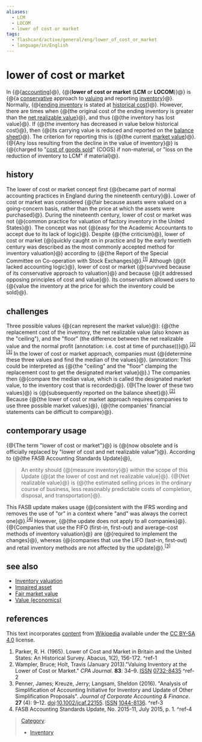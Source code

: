 ```yaml
---
aliases:
  - LCM
  - LOCOM
  - lower of cost or market
tags:
  - flashcard/active/general/eng/lower_of_cost_or_market
  - language/in/English
---
```


# lower of cost or market

In {@{[accounting](accounting.md)}@}, {@{__lower of cost or market__ \(__LCM__ or __LOCOM__\)}@} is {@{a [conservative](convention%20of%20conservatism.md) approach to [valuing](valuation%20(finance).md) and reporting [inventory](inventory.md)}@}. Normally, {@{[ending inventory](ending%20inventory.md) is stated at [historical cost](historical%20cost.md)}@}. However, there are times when {@{the original cost of the ending inventory is greater than the [net realizable value](net%20realizable%20value.md)}@}, and thus {@{the inventory has lost value}@}. If {@{the inventory has decreased in value below historical cost}@}, then {@{its carrying value is reduced and reported on the [balance sheet](balance%20sheet.md)}@}. The criterion for reporting this is {@{the current [market value](market%20value.md)}@}. {@{Any loss resulting from the decline in the value of inventory}@} is {@{charged to "[cost of goods sold](cost%20of%20goods%20sold.md)" \(COGS\) if non-material, or "loss on the reduction of inventory to LCM" if material}@}. <!--SR:!2025-02-01,16,292!2025-02-02,17,305!2025-01-30,14,292!2025-02-02,17,305!2025-02-02,17,305!2025-02-01,16,292!2025-02-02,17,305!2025-01-30,14,292!2025-01-31,15,292!2025-02-01,16,292!2025-03-01,33,285-->

## history

The lower of cost or market concept first {@{became part of normal accounting practices in England during the nineteenth century}@}. Lower of cost or market was considered {@{fair because assets were valued on a going-concern basis, rather than the price at which the assets were purchased}@}. During the nineteenth century, lower of cost or market was not {@{common practice for valuation of factory inventory in the United States}@}. The concept was not {@{easy for the Academic Accountants to accept due to its lack of logic}@}. Despite {@{the criticism}@}, lower of cost or market {@{quickly caught on in practice and by the early twentieth century was described as the most commonly accepted method for inventory valuation}@} according to {@{the Report of the Special Committee on Co-operation with Stock Exchanges}@}.<sup>[\[1\]](#^ref-1)</sup> Although {@{it lacked accounting logic}@}, lower of cost or market {@{survived because of its conservative approach to valuation}@} and because {@{it addressed opposing principles of cost and value}@}. Its conservatism allowed users to {@{value the inventory at the price for which the inventory could be sold}@}. <!--SR:!2025-02-01,16,292!2025-02-01,16,292!2025-02-02,17,305!2025-02-02,17,305!2025-01-30,14,292!2025-02-09,18,252!2025-02-09,18,252!2025-02-02,17,305!2025-01-28,12,272!2025-02-02,17,305!2025-01-30,14,292-->

## challenges

Three possible values {@{can represent the market value}@}: {@{the replacement cost of the inventory, the net realizable value \(also known as the "ceiling"\), and the "floor" \(the difference between the net realizable value and the normal profit (annotation: i.e. cost at time of purchase)\)}@}.<sup>[\[2\]](#^ref-2)</sup><sup>[\[3\]](#^ref-3)</sup> In the lower of cost or market approach, companies must {@{determine these three values and find the median of the values}@}. (annotation: This could be interpreted as {@{the "ceiling" and the "floor" clamping the replacement cost to get the designated market value}@}.) The companies then {@{compare the median value, which is called the designated market value, to the inventory cost that is recorded}@}. {@{The lower of these two values}@} is {@{subsequently reported on the balance sheet}@}.<sup>[\[2\]](#^ref-2)</sup> Because {@{the lower of cost or market approach requires companies to use three possible market values}@}, {@{the companies' financial statements can be difficult to compare}@}. <!--SR:!2025-02-02,17,305!2025-02-11,20,265!2025-02-01,16,292!2025-02-01,16,292!2025-01-28,12,285!2025-01-31,15,292!2025-02-02,17,305!2025-01-31,15,292!2025-02-01,16,292-->

## contemporary usage

{@{The term "lower of cost or market"}@} is {@{now obsolete and is officially replaced by "lower of cost and net realizable value"}@}. According to {@{the FASB Accounting Standards Update}@}, <!--SR:!2025-02-01,16,292!2025-02-02,17,305!2025-02-02,17,305-->

> An entity should {@{measure inventory}@} within the scope of this Update {@{at the lower of cost and net realizable value}@}. {@{Net realizable value}@} is {@{the estimated selling prices in the ordinary course of business, less reasonably predictable costs of completion, disposal, and transportation}@}. <!--SR:!2025-02-02,17,305!2025-02-01,16,290!2025-01-31,15,292!2025-02-11,20,265-->

This FASB update makes usage {@{consistent with the IFRS wording and removes the use of "or" in a context where "and" was always the correct one}@}.<sup>[\[4\]](#^ref-4)</sup> However, {@{the update does not apply to all companies}@}. {@{Companies that use the FIFO \(first-in, first-out\) and average-cost methods of inventory valuation}@} are {@{required to implement the changes}@}, whereas {@{companies that use the LIFO \(last-in, first-out\) and retail inventory methods are not affected by the update}@}.<sup>[\[3\]](#^ref-3)</sup> <!--SR:!2025-02-02,17,305!2025-02-01,16,292!2025-02-10,19,265!2025-01-28,12,272!2025-02-02,17,305-->

## see also

- [Inventory valuation](inventory%20valuation.md)
- [Impaired asset](impaired%20asset.md)
- [Fair market value](fair%20market%20value.md)
- [Value \(economics\)](value%20(economics).md)

## references

This text incorporates [content](https://en.wikipedia.org/wiki/lower_of_cost_or_market) from [Wikipedia](Wikipedia.md) available under the [CC BY-SA 4.0](https://creativecommons.org/licenses/by-sa/4.0/) license.

1. Parker, R. H. \(1965\). Lower of Cost and Market in Britain and the United States: An Historical Survey. Abacus, 1\(2\), 156-172. <a id="^ref-1"></a>^ref-1
2. Wampler, Bruce; Holt, Travis \(January 2013\)."Valuing Inventory at the Lower of Cost or Market." _CPA Journal_. __83__: 34–9. [ISSN](International%20Standard%20Serial%20Number.md) [0732-8435](https://www.worldcat.org/issn/0732-8435) <a id="^ref-2"></a>^ref-2
3. <a id="CITEREFPennerKreuzeLangsam2016"></a> Penner, James; Kreuze, Jerry; Langsam, Sheldon \(2016\). "Analysis of Simplification of Accounting Initiative for Inventory and Update of Other Simplification Proposals". _Journal of Corporate Accounting & Finance_. __27__ \(4\): 9–12. [doi](doi%20(identifier).md):[10.1002/jcaf.22155](https://doi.org/10.1002%2Fjcaf.22155). [ISSN](ISSN%20(identifier).md) [1044-8136](https://search.worldcat.org/issn/1044-8136). <a id="^ref-3"></a>^ref-3
4. FASB Accounting Standards Update, No. 2015-11, July 2015, p. 1. <a id="^ref-4"></a>^ref-4

> [Category](https://en.wikipedia.org/wiki/Help:Category):
>
> - [Inventory](https://en.wikipedia.org/wiki/Category:Inventory)
